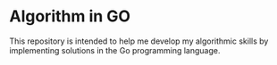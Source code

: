 # Algorithm in GO

This repository is intended to help me develop my algorithmic skills by implementing solutions in the Go programming language.